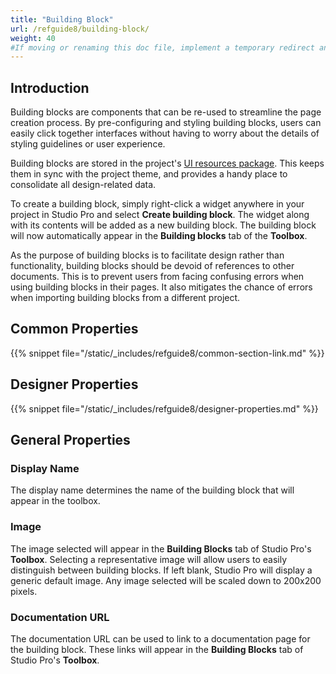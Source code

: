 ```yaml
---
title: "Building Block"
url: /refguide8/building-block/
weight: 40
#If moving or renaming this doc file, implement a temporary redirect and let the respective team know they should update the URL in the product. See Mapping to Products for more details.
---
```


## Introduction

Building blocks are components that can be re-used to streamline the page creation process. By pre-configuring and styling building blocks, users can easily click together interfaces without having to worry about the details of styling guidelines or user experience. 

Building blocks are stored in the project's [UI resources package](/refguide8/ui-resources-package/). This keeps them in sync with the project theme, and provides a handy place to consolidate all design-related data. 

To create a building block, simply right-click a widget anywhere in your project in Studio Pro and select **Create building block**. The widget along with its contents will be added as a new building block. The building block will now automatically appear in the **Building blocks** tab of the **Toolbox**. 

As the purpose of building blocks is to facilitate design rather than functionality, building blocks should be devoid of references to other documents. This is to prevent users from facing confusing errors when using building blocks in their pages. It also mitigates the chance of errors when importing building blocks from a different project. 

## Common Properties

{{% snippet file="/static/_includes/refguide8/common-section-link.md" %}}

## Designer Properties

{{% snippet file="/static/_includes/refguide8/designer-properties.md" %}}

## General Properties

### Display Name

The display name determines the name of the building block that will appear in the toolbox. 

### Image

The image selected will appear in the **Building Blocks** tab of Studio Pro's **Toolbox**. Selecting a representative image will allow users to easily distinguish between building blocks. If left blank, Studio Pro will display a generic default image. Any image selected will be scaled down to 200x200 pixels.

### Documentation URL

The documentation URL can be used to link to a documentation page for the building block. These links will appear in the **Building Blocks** tab of Studio Pro's **Toolbox**.
